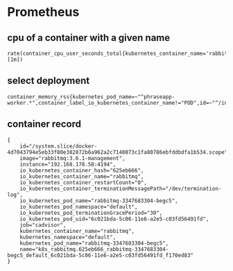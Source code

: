 # Prometheus

## cpu of a container with a given name

	rate(container_cpu_user_seconds_total{kubernetes_container_name='rabbitmq'}[1m])

## select deployment

	container_memory_rss{kubernetes_pod_name=~"^phraseapp-worker.*",container_label_io_kubernetes_container_name!="POD",id=~"^/init.*"}


## container record
	{
		id="/system.slice/docker-4d7043794e5eb33f80e382872b6a962a2c7140073c1fa80786ebfddbdfa1b534.scope",
		image="rabbitmq:3.6.1-management",
		instance="192.168.178.58:4194",
		io_kubernetes_container_hash="625eb666",
		io_kubernetes_container_name="rabbitmq",
		io_kubernetes_container_restartCount="0",
		io_kubernetes_container_terminationMessagePath="/dev/termination-log",
		io_kubernetes_pod_name="rabbitmq-3347683304-begc5",
		io_kubernetes_pod_namespace="default",
		io_kubernetes_pod_terminationGracePeriod="30",
		io_kubernetes_pod_uid="6c021bda-5c06-11e6-a2e5-c03fd56491fd",
		job="cadvisor",
		kubernetes_container_name="rabbitmq",
		kubernetes_namespace="default",
		kubernetes_pod_name="rabbitmq-3347683304-begc5",
		name="k8s_rabbitmq.625eb666_rabbitmq-3347683304-begc5_default_6c021bda-5c06-11e6-a2e5-c03fd56491fd_f170ed83"
	}

